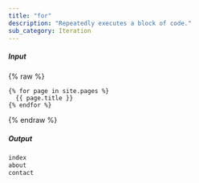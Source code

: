 ```yaml
---
title: "for"
description: "Repeatedly executes a block of code."
sub_category: Iteration
---
```

##### Input

{% raw %}
~~~liquid
{% for page in site.pages %}
  {{ page.title }}
{% endfor %}
~~~
{% endraw %}

##### Output

~~~html
index
about
contact
~~~
